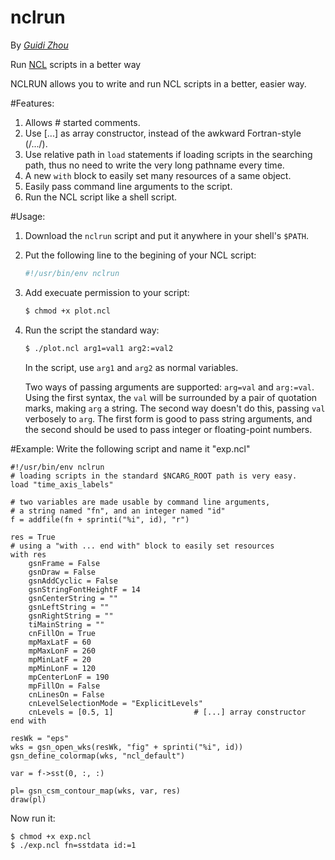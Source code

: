 nclrun
======

By _[Guidi Zhou](http://zhouguidi.github.io)_

Run [NCL](http://www.ncl.ucar.edu) scripts in a better way

NCLRUN allows you to write and run NCL scripts in a better, easier way.

#Features:
1. Allows # started comments.
2. Use [...] as array constructor, instead of the awkward Fortran-style (/.../).
3. Use relative path in `load` statements if loading scripts in the searching path, thus no need to write the very long pathname every time.  
4. A new `with` block to easily set many resources of a same object.
5. Easily pass command line arguments to the script.
6. Run the NCL script like a shell script.

#Usage:
1. Download the `nclrun` script and put it anywhere in your shell's `$PATH`.
2. Put the following line to the begining of your NCL script:
    ```bash
    #!/usr/bin/env nclrun
    ```
3. Add execuate permission to your script:
    ```bash
    $ chmod +x plot.ncl
    ```
4. Run the script the standard way:
    ```bash
    $ ./plot.ncl arg1=val1 arg2:=val2
    ```
   In the script, use `arg1` and `arg2` as normal variables.

   Two ways of passing arguments are supported: `arg=val` and `arg:=val`. Using the first syntax, the `val` will be surrounded by a pair of quotation marks, making `arg` a string. The second way doesn't do this, passing `val` verbosely to `arg`. The first form is good to pass string arguments, and the second should be used to pass integer or floating-point numbers.

#Example:
Write the following script and name it "exp.ncl"
```
#!/usr/bin/env nclrun
# loading scripts in the standard $NCARG_ROOT path is very easy.
load "time_axis_labels"
                                          
# two variables are made usable by command line arguments,
# a string named "fn", and an integer named "id"
f = addfile(fn + sprinti("%i", id), "r")

res = True
# using a "with ... end with" block to easily set resources
with res
    gsnFrame = False
    gsnDraw = False
    gsnAddCyclic = False
    gsnStringFontHeightF = 14
    gsnCenterString = ""
    gsnLeftString = ""
    gsnRightString = ""
    tiMainString = ""
    cnFillOn = True
    mpMaxLatF = 60
    mpMaxLonF = 260
    mpMinLatF = 20
    mpMinLonF = 120
    mpCenterLonF = 190
    mpFillOn = False
    cnLinesOn = False
    cnLevelSelectionMode = "ExplicitLevels"
    cnLevels = [0.5, 1]                  # [...] array constructor
end with

resWk = "eps"
wks = gsn_open_wks(resWk, "fig" + sprinti("%i", id))
gsn_define_colormap(wks, "ncl_default")

var = f->sst(0, :, :)

pl= gsn_csm_contour_map(wks, var, res)
draw(pl)
```

Now run it:
```bash
$ chmod +x exp.ncl
$ ./exp.ncl fn=sstdata id:=1
```
